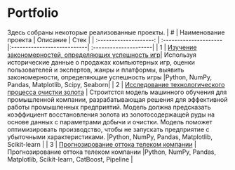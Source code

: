 # Portfolio
Здесь собраны некоторые реализованные проекты.
| # | Наименование проекта | Описание | Стек |
| :--------------------: | :--------------------- |:---------------------------| :---------------------|
| 1 | [Изучение закономерностей, определяющих успешность игр](https://github.com/spobog/datascience/blob/main/Project1/project1.ipynb)| Используя исторические данные о продажах компьютерных игр, оценки пользователей и экспертов, жанры и платформы, выявить закономерности, определяющие успешность игры  |Python, NumPy, Pandas, Matplotlib, Scipy, Seaborn|
| 2 | [Исследование технологического процесса очистки золота](https://github.com/spobog/datascience/blob/main/Project2/project2.ipynb) | Строитстся модель машинного обучения для промышленной компании, разрабатывающая решения для эффективной работы промышленных предприятий. Модель должна предсказать коэффициент восстановления золота из золотосодержащей руды на основе данных с параметрами добычи и очистки. Модель поможет оптимизировать производство, чтобы не запускать предприятие с убыточными характеристиками.  |Python, NumPy, Pandas, Matplotlib, Scikit-learn |
| 3 | [Прогнозирование оттока телеком компании](https://github.com/spobog/datascience/blob/main/project3/project3.ipynb) | Прогнозирование оттока телеком компании  |Python, NumPy, Pandas, Matplotlib, Scikit-learn, CatBoost, Pipeline |
